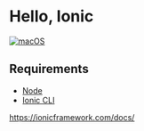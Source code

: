 # Hello, Ionic

[![macOS](https://img.shields.io/badge/macOS-Catalina-black)](https://developer.apple.com/macos/)

## Requirements
* [Node](https://github.com/ykws/hello-node)
* [Ionic CLI](https://ionicframework.com/docs/cli)

https://ionicframework.com/docs/
